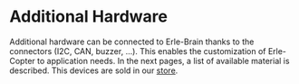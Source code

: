 # Additional Hardware

Additional hardware can be connected to Erle-Brain thanks to the connectors (I2C, CAN, buzzer, ...). This enables the customization of Erle-Copter to  application needs. In the next pages, a list of available material is described. This devices are sold in our [store](https://erlerobotics.com/blog/product-category/components/).

